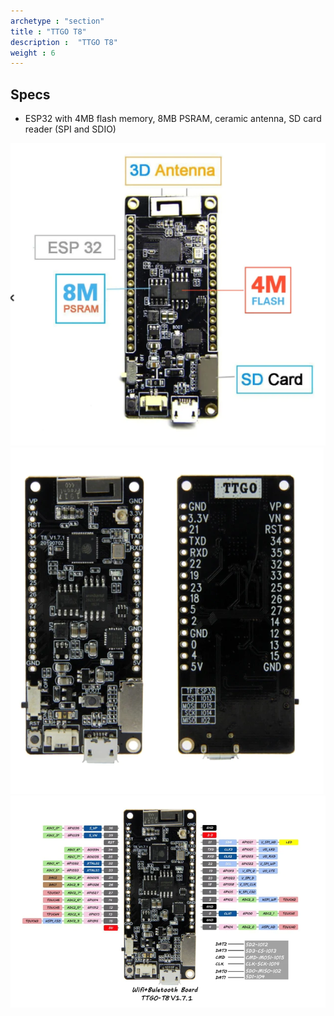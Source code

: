 ```yaml
---
archetype : "section"
title : "TTGO T8"
description :  "TTGO T8"
weight : 6
---
```



## Specs
* ESP32 with 4MB flash memory, 8MB PSRAM, ceramic antenna, SD card reader (SPI and SDIO)


![image](ttgot8desc.png?width=400px)
![image](ttgot8.png?width=400px)
![image](pinout.png?width=400px)



